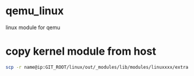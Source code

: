 # qemu_linux
linux module for qemu
# copy kernel module from host
```bash
scp -r name@ip:GIT_ROOT/linux/out/_modules/lib/modules/linuxxxx/extra .
```
